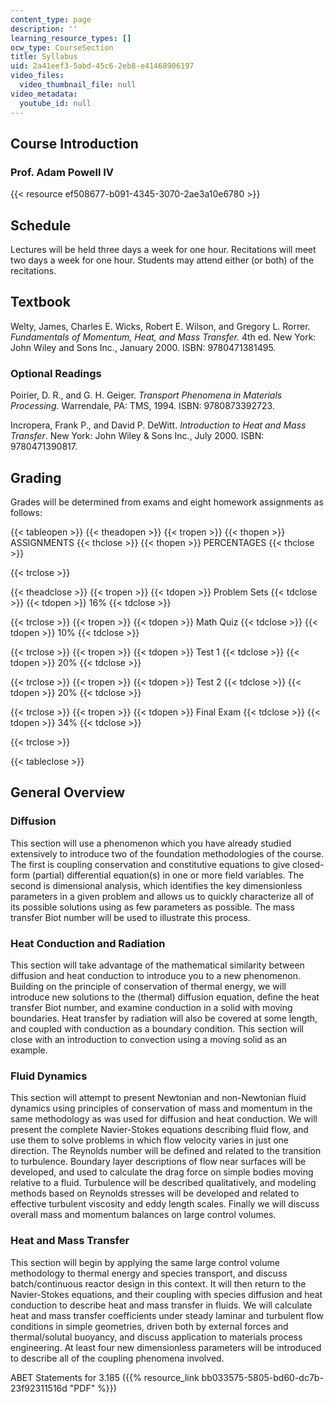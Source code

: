 ```yaml
---
content_type: page
description: ''
learning_resource_types: []
ocw_type: CourseSection
title: Syllabus
uid: 2a41eef3-5abd-45c6-2eb8-e41468906197
video_files:
  video_thumbnail_file: null
video_metadata:
  youtube_id: null
---
```


Course Introduction
-------------------

### Prof. Adam Powell IV

{{< resource ef508677-b091-4345-3070-2ae3a10e6780 >}}

Schedule
--------

Lectures will be held three days a week for one hour. Recitations will meet two days a week for one hour. Students may attend either (or both) of the recitations.

Textbook
--------

Welty, James, Charles E. Wicks, Robert E. Wilson, and Gregory L. Rorrer. _Fundamentals of Momentum, Heat, and Mass Transfer._ 4th ed. New York: John Wiley and Sons Inc., January 2000. ISBN: 9780471381495.

### Optional Readings

Poirier, D. R., and G. H. Geiger. _Transport Phenomena in Materials Processing._ Warrendale, PA: TMS, 1994. ISBN: 9780873392723.

Incropera, Frank P., and David P. DeWitt. _Introduction to Heat and Mass Transfer_. New York: John Wiley & Sons Inc., July 2000. ISBN: 9780471390817.

Grading
-------

Grades will be determined from exams and eight homework assignments as follows:

{{< tableopen >}}
{{< theadopen >}}
{{< tropen >}}
{{< thopen >}}
ASSIGNMENTS
{{< thclose >}}
{{< thopen >}}
PERCENTAGES
{{< thclose >}}

{{< trclose >}}

{{< theadclose >}}
{{< tropen >}}
{{< tdopen >}}
Problem Sets
{{< tdclose >}}
{{< tdopen >}}
16%
{{< tdclose >}}

{{< trclose >}}
{{< tropen >}}
{{< tdopen >}}
Math Quiz
{{< tdclose >}}
{{< tdopen >}}
10%
{{< tdclose >}}

{{< trclose >}}
{{< tropen >}}
{{< tdopen >}}
Test 1
{{< tdclose >}}
{{< tdopen >}}
20%
{{< tdclose >}}

{{< trclose >}}
{{< tropen >}}
{{< tdopen >}}
Test 2
{{< tdclose >}}
{{< tdopen >}}
20%
{{< tdclose >}}

{{< trclose >}}
{{< tropen >}}
{{< tdopen >}}
Final Exam
{{< tdclose >}}
{{< tdopen >}}
34%
{{< tdclose >}}

{{< trclose >}}

{{< tableclose >}}

General Overview
----------------

### Diffusion

This section will use a phenomenon which you have already studied extensively to introduce two of the foundation methodologies of the course. The first is coupling conservation and constitutive equations to give closed-form (partial) differential equation(s) in one or more field variables. The second is dimensional analysis, which identifies the key dimensionless parameters in a given problem and allows us to quickly characterize all of its possible solutions using as few parameters as possible. The mass transfer Biot number will be used to illustrate this process.

### Heat Conduction and Radiation

This section will take advantage of the mathematical similarity between diffusion and heat conduction to introduce you to a new phenomenon. Building on the principle of conservation of thermal energy, we will introduce new solutions to the (thermal) diffusion equation, define the heat transfer Biot number, and examine conduction in a solid with moving boundaries. Heat transfer by radiation will also be covered at some length, and coupled with conduction as a boundary condition. This section will close with an introduction to convection using a moving solid as an example.

### Fluid Dynamics

This section will attempt to present Newtonian and non-Newtonian fluid dynamics using principles of conservation of mass and momentum in the same methodology as was used for diffusion and heat conduction. We will present the complete Navier-Stokes equations describing fluid flow, and use them to solve problems in which flow velocity varies in just one direction. The Reynolds number will be defined and related to the transition to turbulence. Boundary layer descriptions of flow near surfaces will be developed, and used to calculate the drag force on simple bodies moving relative to a fluid. Turbulence will be described qualitatively, and modeling methods based on Reynolds stresses will be developed and related to effective turbulent viscosity and eddy length scales. Finally we will discuss overall mass and momentum balances on large control volumes.

### Heat and Mass Transfer

This section will begin by applying the same large control volume methodology to thermal energy and species transport, and discuss batch/continuous reactor design in this context. It will then return to the Navier-Stokes equations, and their coupling with species diffusion and heat conduction to describe heat and mass transfer in fluids. We will calculate heat and mass transfer coefficients under steady laminar and turbulent flow conditions in simple geometries, driven both by external forces and thermal/solutal buoyancy, and discuss application to materials process engineering. At least four new dimensionless parameters will be introduced to describe all of the coupling phenomena involved.

ABET Statements for 3.185 ({{% resource_link bb033575-5805-bd60-dc7b-23f92311516d "PDF" %}})
